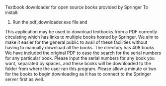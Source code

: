 Textbook downloader for open source books provided by Springer
To install:
1. Run the pdf_downloader.exe file and 






This application may be used to download textbooks from a PDF currently circulating 
  which has links to multiple books hosted by Springer. We aim to make it easier for the general public to avail of these facilities
   without having to manually download all the books. The directory has 408 books. We have included the original PDF to ease the 
   search for the serial numbers for any particular book. Please input the serial numbers for any book you want, separated by spaces, and 
   these books will be downloaded to the folder from where the user ran this program. Please allow a minute or two for the books to begin downloading as it has to connect to 
  the Springer server first as well.
